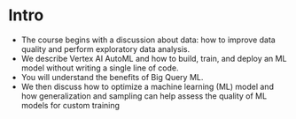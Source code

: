 # Intro
- The course begins with a discussion about data: how to improve data quality and perform exploratory data analysis.
- We describe Vertex AI AutoML and how to build, train, and deploy an ML model without writing a single line of code.
- You will understand the benefits of Big Query ML.
- We then discuss how to optimize a machine learning (ML) model and how generalization and sampling can help assess the quality of ML models for custom training

